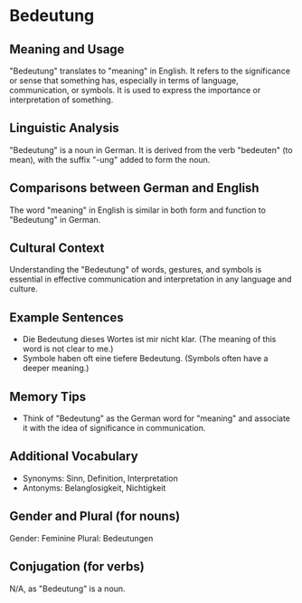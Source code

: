 # Bedeutung
## Meaning and Usage
"Bedeutung" translates to "meaning" in English. It refers to the significance or sense that something has, especially in terms of language, communication, or symbols. It is used to express the importance or interpretation of something.

## Linguistic Analysis
"Bedeutung" is a noun in German. It is derived from the verb "bedeuten" (to mean), with the suffix "-ung" added to form the noun.

## Comparisons between German and English
The word "meaning" in English is similar in both form and function to "Bedeutung" in German.

## Cultural Context
Understanding the "Bedeutung" of words, gestures, and symbols is essential in effective communication and interpretation in any language and culture.

## Example Sentences
- Die Bedeutung dieses Wortes ist mir nicht klar. (The meaning of this word is not clear to me.)
- Symbole haben oft eine tiefere Bedeutung. (Symbols often have a deeper meaning.)

## Memory Tips
- Think of "Bedeutung" as the German word for "meaning" and associate it with the idea of significance in communication.

## Additional Vocabulary
- Synonyms: Sinn, Definition, Interpretation
- Antonyms: Belanglosigkeit, Nichtigkeit

## Gender and Plural (for nouns)
Gender: Feminine 
Plural: Bedeutungen

## Conjugation (for verbs)
N/A, as "Bedeutung" is a noun.